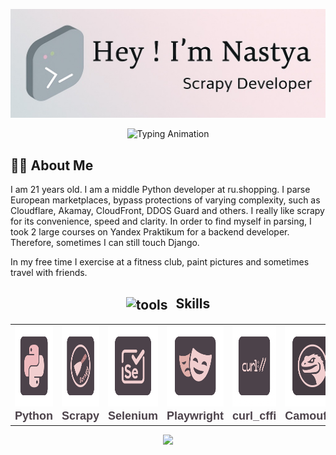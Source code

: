 <link rel="preconnect" href="https://fonts.googleapis.com">   
<link rel="preconnect" href="https://fonts.gstatic.com"  crossorigin>
<link href="https://fonts.googleapis.com/css2?family=Quicksand:wght@300..700&display=swap" rel="stylesheet">

<p align="center">
  <img src="./github-header-image.png" alt="Header">
</p>

<p align="center">
  <img src="https://readme-typing-svg.demolab.com?font=Quicksand&pause=1000&color=888888&center=true&vCenter=true&width=500&lines=Python+Developer;Scrapy+Developer;Parsing+Expert" alt="Typing Animation" />
</p>

## 👨‍💻 About Me

I am 21 years old. I am a middle Python developer at ru.shopping. I parse European marketplaces, bypass protections of varying complexity, such as Cloudflare, Akamay, CloudFront, DDOS Guard and others. I really like scrapy for its convenience, speed and clarity. In order to find myself in parsing, I took 2 large courses on Yandex Praktikum for a backend developer. Therefore, sometimes I can still touch Django.

In my free time I exercise at a fitness club, paint pictures and sometimes travel with friends.

<h2 align="center">
  <img src="https://cdn-icons-png.flaticon.com/512/126/126472.png" alt="tools" width="28" height="28" style="vertical-align: middle; margin-right: 8px;">
  Skills
</h2>

<table align="center">
  <tr>
    <td align="center">
      <img src="./python.png" width="130" height="130" alt="Python"/><br/>
      <sub><b style="font-family: 'Quicksand', sans-serif; font-weight: 600; color: #4C424A; font-size: 18px;">Python</b></sub>
    </td>
    <td align="center">
      <img src="./scrapy.png" width="130" height="130" alt="Scrapy"/><br/>
      <sub><b style="font-family: 'Quicksand', sans-serif; font-weight: 600; color: #4C424A; font-size: 18px;">Scrapy</b></sub>
    </td>
    <td align="center">
      <img src="./selenium.png" width="130" height="130" alt="Selenium"/><br/>
      <sub><b style="font-family: 'Quicksand', sans-serif; font-weight: 600; color: #4C424A; font-size: 18px;">Selenium</b></sub>
    </td>
    <td align="center">
      <img src="./playwright.png" width="130" height="130" alt="Playwright"/><br/>
      <sub><b style="font-family: 'Quicksand', sans-serif; font-weight: 600; color: #4C424A; font-size: 18px;">Playwright</b></sub>
    </td>
    <td align="center">
      <img src="./curl.png" width="130" height="130" alt="curl_cffi"/><br/>
      <sub><b style="font-family: 'Quicksand', sans-serif; font-weight: 600; color: #4C424A; font-size: 18px;">curl_cffi</b></sub>
    </td>
    <td align="center">
      <img src="./camoufox.png" width="130" height="130" alt="Camoufox"/><br/>
      <sub><b style="font-family: 'Quicksand', sans-serif; font-weight: 600; color: #4C424A; font-size: 18px;">Camoufox</b></sub>
    </td>
  </tr>
</table>

<p align="center">
  <img src="https://capsule-render.vercel.app/api?type=waving&height=100&color=F1CECF&section=footer&fontAlign=50" />
</p>
